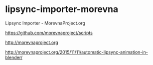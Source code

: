 # lipsync-importer-morevna

Lipsync Importer - MorevnaProject.org

https://github.com/morevnaproject/scripts

http://morevnaproject.org

http://morevnaproject.org/2015/11/11/automatic-lipsync-animation-in-blender/

